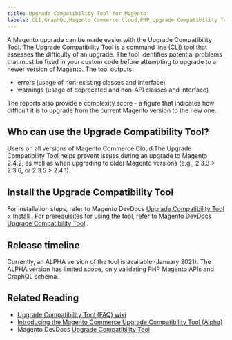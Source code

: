```yaml
---
title: Upgrade Compatibility Tool for Magento
labels: CLI,GraphQL,Magento Commerce Cloud,PHP,Upgrade Compatibility Tool,announcements,command line,deprecated,reports,update,upgrade,version
---
```


A Magento upgrade can be made easier with the Upgrade Compatibility Tool. The Upgrade Compatibility Tool is a command line (CLI) tool that assesses the difficulty of an upgrade. The tool identifies potential problems that must be fixed in your custom code before attempting to upgrade to a newer version of Magento. The tool outputs:

* errors (usage of non-existing classes and interface)
* warnings (usage of deprecated and non-API classes and interface)

The reports also provide a complexity score - a figure that indicates how difficult it is to upgrade from the current Magento version to the new one.

## Who can use the Upgrade Compatibility Tool?

Users on all versions of Magento Commerce Cloud.The Upgrade Compatibility Tool helps prevent issues during an upgrade to Magento 2.4.2, as well as when upgrading to older Magento versions (e.g., 2.3.3 > 2.3.6, or 2.3.5 > 2.4.1).

## Install the Upgrade Compatibility Tool

For installation steps, refer to Magento DevDocs [Upgrade Compatibility Tool > Install](https://devdocs.magento.com/upgrade-compatibility-tool/install.html) . For prerequisites for using the tool, refer to Magento DevDocs [Upgrade Compatibility Tool](https://devdocs.magento.com/upgrade-compatibility-tool/prerequisites.html) .

## Release timeline

Currently, an ALPHA version of the tool is available (January 2021). The ALPHA version has limited scope, only validating PHP Magento APIs and GraphQL schema.

## Related Reading

* [Upgrade Compatibility Tool (FAQ) wiki](https://wiki.corp.adobe.com/display/MC/2.+FAQs)
* [Introducing the Magento Commerce Upgrade Compatibility Tool (Alpha)](https://magento.com/blog/magento-news/introducing-upgrade-compatibility-tool)
* Magento DevDocs [Upgrade Compatibility Tool](https://devdocs.magento.com/upgrade-compatibility-tool/introduction.html) 


